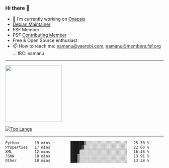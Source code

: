 ### Hi there 👋


- 🔭 I’m currently working on [Onapsis](http://onapsis.com)
- [Debian Maintainer](https://qa.debian.org/developer.php?login=eamanu%40yaerobi.com)
- FSF Member
- PSF [Contributing Member](https://www.python.org/psf/membership/#what-membership-classes-are-there)
- Free & Open Source enthusiast 
- 📫 How to reach me: eamanu@yaerobi.com, eamanu@members.fsf.org ... IRC: eamanu

---

<img height="180em" src="https://github-readme-stats.vercel.app/api?theme=dark&username=eamanu&show_icons=true&hide_border=true&&count_private=true&include_all_commits=true" />

[![Top Langs](https://github-readme-stats.vercel.app/api/top-langs/?theme=dark&username=eamanu&layout=compact)](https://github.com/anuraghazra/github-readme-stats)

---

<!--START_SECTION:waka-->
```text
Python       19 mins         ██████▒░░░░░░░░░░░░░░░░░░   25.30 % 
Properties   17 mins         █████▓░░░░░░░░░░░░░░░░░░░   22.66 % 
XML          12 mins         ████░░░░░░░░░░░░░░░░░░░░░   16.48 % 
JSON         10 mins         ███▒░░░░░░░░░░░░░░░░░░░░░   13.91 % 
Other        10 mins         ███▒░░░░░░░░░░░░░░░░░░░░░   13.38 % 
```
<!--END_SECTION:waka-->
